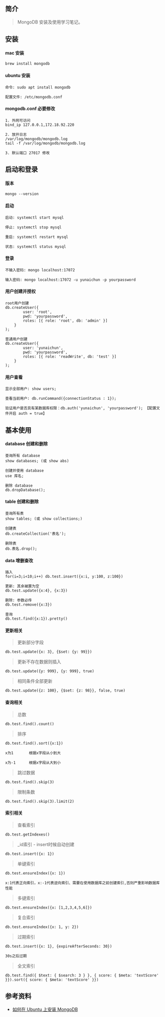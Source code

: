 ## 简介

> MongoDB 安装及使用学习笔记。

## 安装

#### mac 安装

```text
brew install mongodb
```

#### ubuntu 安装

```text
命令: sudo apt install mongodb

配置文件: /etc/mongodb.conf 
```

#### mongodb.conf 必要修改

```text
1. 外网可访问
bind_ip 127.0.0.1,172.18.92.220

2. 放开日志
/var/log/mongodb/mongodb.log
tail -f /var/log/mongodb/mongodb.log

3. 默认端口 27017 修改
```

## 启动和登录

#### 版本

```text
mongo --version
```

#### 启动

```text
启动: systemctl start mysql

停止: systemctl stop mysql

重启: systemctl restart mysql

状态: systemctl status mysql
```

#### 登录

```text
不输入密码: mongo localhost:17072

输入密码: mongo localhost:17072 -u yunaichun -p yourpassword
```

#### 用户创建并授权

```text
root用户创建
db.createUser({
        user: 'root',
        pwd: 'yourpassword',
        roles: [{ role: 'root', db: 'admin' }]
    }
);

普通用户创建
db.createUser({
        user: 'yunaichun',
        pwd: 'yourpassword',
        roles: [{ role: 'readWrite', db: 'test' }]
    }
);
```

#### 用户查看

```text
显示全部用户: show users;

查看当前用户: db.runCommand({connectionStatus : 1});

验证用户是否具有某数据库权限：db.auth('yunaichun', 'yourpassword'); 【配置文件开启 auth = true】
```

## 基本使用

#### database 创建和删除

```text
查询所有 database
show databases; (或 show abs)

创建并使用 database
use 库名;

删除 database
db.dropDatabase();
```

#### table 创建和删除

```text
查询所有表
show tables; (或 show collections;)

创建表
db.createCollection('表名');

删除表
db.表名.drop();
```

#### data 增删查改

```text
插入
for(i=3;i<10;i++) db.test.insert({x:i, y:100, z:100})

更新: 其余被置为空
db.test.update({x:4}, {x:3})
 
删除: 参数必传
db.test.remove({x:3})

查询
db.test.find({x:1}).pretty()
```

#### 更新相关

> 更新部分字段 

```text
db.test.update({x: 3}, {$set: {y: 99}})
```

> 更新不存在数据则插入 

```text
db.test.update({y: 999}, {y: 999}, true)
```

> 相同条件全部更新 

```text
db.test.update({z: 100}, {$set: {z: 98}}, false, true)
```

#### 查询相关

> 总数 

```text
db.test.find().count()
```

> 排序

```text
db.test.find().sort({x:1})

x为1       根据x字段从小到大

x为-1      根据x字段从大到小
```

> 跳过数据

```text
db.test.find().skip(3)
```

>限制条数

```text
db.test.find().skip(3).limit(2)
```

#### 索引相关

> 查看索引

```text
db.test.getIndexes()
```

> _id索引 - insert时候自动创建

```text
db.test.insert({x: 1})
```

> 单键索引

```text
db.test.ensureIndex({x: 1})

x:1代表正向索引，x:-1代表逆向索引、需要在使用数据库之前创建索引,否则严重影响数据库性能
```

> 多键索引

```text
db.test.ensureIndex({x: [1,2,3,4,5,6]}) 
```

> 复合索引

```text
db.test.ensureIndex({x: 1, y: 2}) 
```

> 过期索引

```text
db.test.insert({x: 1}, {expireAfterSeconds: 30}) 

30s之后过期
```

> 全文索引

```text
db.test.find({ $text: { $search: 3 } }, { score: { $meta: 'textScore' }}).sort({ score: { $meta: 'textScore' }})
```

## 参考资料

- [如何在 Ubuntu 上安装 MongoDB](https://www.cnblogs.com/wefeng/p/11503141.html)
